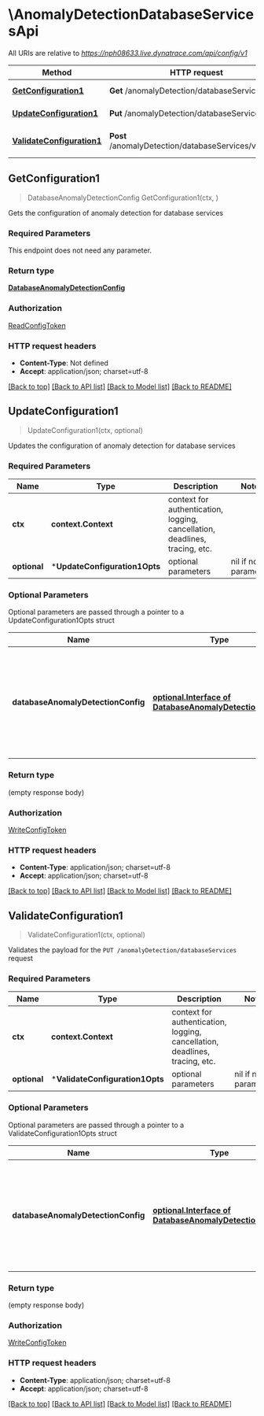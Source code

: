 # \AnomalyDetectionDatabaseServicesApi

All URIs are relative to *https://nph08633.live.dynatrace.com/api/config/v1*

Method | HTTP request | Description
------------- | ------------- | -------------
[**GetConfiguration1**](AnomalyDetectionDatabaseServicesApi.md#GetConfiguration1) | **Get** /anomalyDetection/databaseServices | Gets the configuration of anomaly detection for database services
[**UpdateConfiguration1**](AnomalyDetectionDatabaseServicesApi.md#UpdateConfiguration1) | **Put** /anomalyDetection/databaseServices | Updates the configuration of anomaly detection for database services
[**ValidateConfiguration1**](AnomalyDetectionDatabaseServicesApi.md#ValidateConfiguration1) | **Post** /anomalyDetection/databaseServices/validator | Validates the payload for the &#x60;PUT /anomalyDetection/databaseServices&#x60; request



## GetConfiguration1

> DatabaseAnomalyDetectionConfig GetConfiguration1(ctx, )

Gets the configuration of anomaly detection for database services

### Required Parameters

This endpoint does not need any parameter.

### Return type

[**DatabaseAnomalyDetectionConfig**](DatabaseAnomalyDetectionConfig.md)

### Authorization

[ReadConfigToken](../README.md#ReadConfigToken)

### HTTP request headers

- **Content-Type**: Not defined
- **Accept**: application/json; charset=utf-8

[[Back to top]](#) [[Back to API list]](../README.md#documentation-for-api-endpoints)
[[Back to Model list]](../README.md#documentation-for-models)
[[Back to README]](../README.md)


## UpdateConfiguration1

> UpdateConfiguration1(ctx, optional)

Updates the configuration of anomaly detection for database services

### Required Parameters


Name | Type | Description  | Notes
------------- | ------------- | ------------- | -------------
**ctx** | **context.Context** | context for authentication, logging, cancellation, deadlines, tracing, etc.
 **optional** | ***UpdateConfiguration1Opts** | optional parameters | nil if no parameters

### Optional Parameters

Optional parameters are passed through a pointer to a UpdateConfiguration1Opts struct


Name | Type | Description  | Notes
------------- | ------------- | ------------- | -------------
 **databaseAnomalyDetectionConfig** | [**optional.Interface of DatabaseAnomalyDetectionConfig**](DatabaseAnomalyDetectionConfig.md)| The JSON body of the request. Contains parameters of the database service anomaly detection configuration. | 

### Return type

 (empty response body)

### Authorization

[WriteConfigToken](../README.md#WriteConfigToken)

### HTTP request headers

- **Content-Type**: application/json; charset=utf-8
- **Accept**: application/json; charset=utf-8

[[Back to top]](#) [[Back to API list]](../README.md#documentation-for-api-endpoints)
[[Back to Model list]](../README.md#documentation-for-models)
[[Back to README]](../README.md)


## ValidateConfiguration1

> ValidateConfiguration1(ctx, optional)

Validates the payload for the `PUT /anomalyDetection/databaseServices` request

### Required Parameters


Name | Type | Description  | Notes
------------- | ------------- | ------------- | -------------
**ctx** | **context.Context** | context for authentication, logging, cancellation, deadlines, tracing, etc.
 **optional** | ***ValidateConfiguration1Opts** | optional parameters | nil if no parameters

### Optional Parameters

Optional parameters are passed through a pointer to a ValidateConfiguration1Opts struct


Name | Type | Description  | Notes
------------- | ------------- | ------------- | -------------
 **databaseAnomalyDetectionConfig** | [**optional.Interface of DatabaseAnomalyDetectionConfig**](DatabaseAnomalyDetectionConfig.md)| The JSON body of the request. Contains parameters of the database service anomaly detection configuration. | 

### Return type

 (empty response body)

### Authorization

[WriteConfigToken](../README.md#WriteConfigToken)

### HTTP request headers

- **Content-Type**: application/json; charset=utf-8
- **Accept**: application/json; charset=utf-8

[[Back to top]](#) [[Back to API list]](../README.md#documentation-for-api-endpoints)
[[Back to Model list]](../README.md#documentation-for-models)
[[Back to README]](../README.md)

